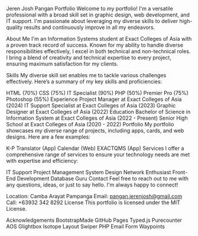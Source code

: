 
Jeren Josh Pangan Portfolio
Welcome to my portfolio! I'm a versatile professional with a broad skill set in graphic design, web development, and IT support. I'm passionate about leveraging my diverse skills to deliver high-quality results and continuously improve in all my endeavors.

About Me
I'm an Information Systems student at Exact Colleges of Asia with a proven track record of success. Known for my ability to handle diverse responsibilities effectively, I excel in both technical and non-technical roles. I bring a blend of creativity and technical expertise to every project, ensuring maximum satisfaction for my clients.

Skills
My diverse skill set enables me to tackle various challenges effectively. Here’s a summary of my key skills and proficiencies:

HTML (70%)
CSS (75%)
IT Specialist (90%)
PHP (50%)
Premier Pro (75%)
Photoshop (55%)
Experience
Project Manager at Exact Colleges of Asia (2024)
IT Support Specialist at Exact Colleges of Asia (2023)
Graphic Designer at Exact Colleges of Asia (2022)
Education
Bachelor of Science in Information System at Exact Colleges of Asia (2022 - Present)
Senior High School at Exact Colleges of Asia (2020 - 2022)
Portfolio
My portfolio showcases my diverse range of projects, including apps, cards, and web designs. Here are a few examples:

K-P Translator (App)
Calendar (Web)
EXACTQMS (App)
Services
I offer a comprehensive range of services to ensure your technology needs are met with expertise and efficiency:

IT Support
Project Management
System Design
Network Enthusiast
Front-End Development
Database Guru
Contact
Feel free to reach out to me with any questions, ideas, or just to say hello. I'm always happy to connect!

Location: Camba Arayat Pampanga
Email: pangan.jerenjosh@gmail.com
Call: +63932 342 8292
License
This portfolio is licensed under the MIT License.

Acknowledgements
BootstrapMade
GitHub Pages
Typed.js
Purecounter
AOS
Glightbox
Isotope Layout
Swiper
PHP Email Form
Waypoints
